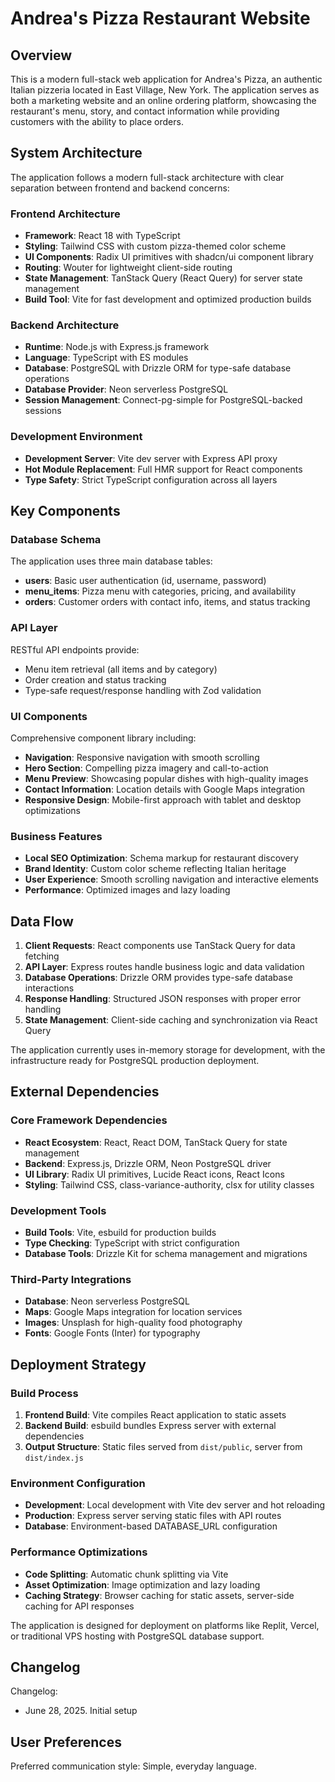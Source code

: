 # Andrea's Pizza Restaurant Website

## Overview

This is a modern full-stack web application for Andrea's Pizza, an authentic Italian pizzeria located in East Village, New York. The application serves as both a marketing website and an online ordering platform, showcasing the restaurant's menu, story, and contact information while providing customers with the ability to place orders.

## System Architecture

The application follows a modern full-stack architecture with clear separation between frontend and backend concerns:

### Frontend Architecture
- **Framework**: React 18 with TypeScript
- **Styling**: Tailwind CSS with custom pizza-themed color scheme
- **UI Components**: Radix UI primitives with shadcn/ui component library
- **Routing**: Wouter for lightweight client-side routing
- **State Management**: TanStack Query (React Query) for server state management
- **Build Tool**: Vite for fast development and optimized production builds

### Backend Architecture
- **Runtime**: Node.js with Express.js framework
- **Language**: TypeScript with ES modules
- **Database**: PostgreSQL with Drizzle ORM for type-safe database operations
- **Database Provider**: Neon serverless PostgreSQL
- **Session Management**: Connect-pg-simple for PostgreSQL-backed sessions

### Development Environment
- **Development Server**: Vite dev server with Express API proxy
- **Hot Module Replacement**: Full HMR support for React components
- **Type Safety**: Strict TypeScript configuration across all layers

## Key Components

### Database Schema
The application uses three main database tables:
- **users**: Basic user authentication (id, username, password)
- **menu_items**: Pizza menu with categories, pricing, and availability
- **orders**: Customer orders with contact info, items, and status tracking

### API Layer
RESTful API endpoints provide:
- Menu item retrieval (all items and by category)
- Order creation and status tracking
- Type-safe request/response handling with Zod validation

### UI Components
Comprehensive component library including:
- **Navigation**: Responsive navigation with smooth scrolling
- **Hero Section**: Compelling pizza imagery and call-to-action
- **Menu Preview**: Showcasing popular dishes with high-quality images
- **Contact Information**: Location details with Google Maps integration
- **Responsive Design**: Mobile-first approach with tablet and desktop optimizations

### Business Features
- **Local SEO Optimization**: Schema markup for restaurant discovery
- **Brand Identity**: Custom color scheme reflecting Italian heritage
- **User Experience**: Smooth scrolling navigation and interactive elements
- **Performance**: Optimized images and lazy loading

## Data Flow

1. **Client Requests**: React components use TanStack Query for data fetching
2. **API Layer**: Express routes handle business logic and data validation
3. **Database Operations**: Drizzle ORM provides type-safe database interactions
4. **Response Handling**: Structured JSON responses with proper error handling
5. **State Management**: Client-side caching and synchronization via React Query

The application currently uses in-memory storage for development, with the infrastructure ready for PostgreSQL production deployment.

## External Dependencies

### Core Framework Dependencies
- **React Ecosystem**: React, React DOM, TanStack Query for state management
- **Backend**: Express.js, Drizzle ORM, Neon PostgreSQL driver
- **UI Library**: Radix UI primitives, Lucide React icons, React Icons
- **Styling**: Tailwind CSS, class-variance-authority, clsx for utility classes

### Development Tools
- **Build Tools**: Vite, esbuild for production builds
- **Type Checking**: TypeScript with strict configuration
- **Database Tools**: Drizzle Kit for schema management and migrations

### Third-Party Integrations
- **Database**: Neon serverless PostgreSQL
- **Maps**: Google Maps integration for location services
- **Images**: Unsplash for high-quality food photography
- **Fonts**: Google Fonts (Inter) for typography

## Deployment Strategy

### Build Process
1. **Frontend Build**: Vite compiles React application to static assets
2. **Backend Build**: esbuild bundles Express server with external dependencies
3. **Output Structure**: Static files served from `dist/public`, server from `dist/index.js`

### Environment Configuration
- **Development**: Local development with Vite dev server and hot reloading
- **Production**: Express server serving static files with API routes
- **Database**: Environment-based DATABASE_URL configuration

### Performance Optimizations
- **Code Splitting**: Automatic chunk splitting via Vite
- **Asset Optimization**: Image optimization and lazy loading
- **Caching Strategy**: Browser caching for static assets, server-side caching for API responses

The application is designed for deployment on platforms like Replit, Vercel, or traditional VPS hosting with PostgreSQL database support.

## Changelog

Changelog:
- June 28, 2025. Initial setup

## User Preferences

Preferred communication style: Simple, everyday language.